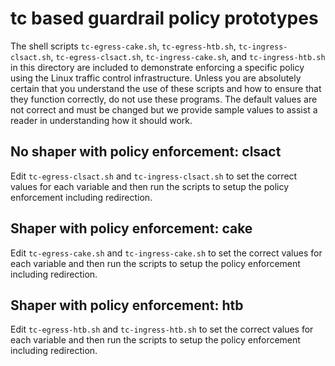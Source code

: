 # tc based guardrail policy prototypes

The shell scripts `tc-egress-cake.sh`, `tc-egress-htb.sh`,
`tc-ingress-clsact.sh`, `tc-egress-clsact.sh`, `tc-ingress-cake.sh`, and
`tc-ingress-htb.sh` in this directory are included to demonstrate enforcing a
specific policy using the Linux traffic control infrastructure. Unless you are
absolutely certain that you understand the use of these scripts and how to
ensure that they function correctly, do not use these programs. The default
values are not correct and must be changed but we provide sample values to
assist a reader in understanding how it should work.

## No shaper with policy enforcement: clsact

Edit `tc-egress-clsact.sh` and `tc-ingress-clsact.sh` to set the correct values
for each variable and then run the scripts to setup the policy enforcement
including redirection.

## Shaper with policy enforcement: cake

Edit `tc-egress-cake.sh` and `tc-ingress-cake.sh` to set the correct values for
each variable and then run the scripts to setup the policy enforcement
including redirection.

## Shaper with policy enforcement: htb

Edit `tc-egress-htb.sh` and `tc-ingress-htb.sh` to set the correct values for
each variable and then run the scripts to setup the policy enforcement
including redirection.
